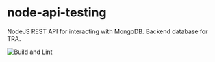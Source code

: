 # node-api-testing
NodeJS REST API for interacting with MongoDB. Backend database for TRA. 

![Build and Lint](https://github.com/titanscout2022/red-alliance-api/workflows/Build%20and%20Lint/badge.svg)
